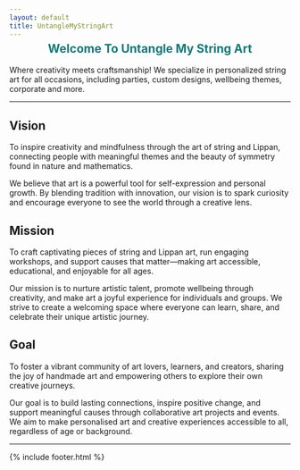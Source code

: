 ```yaml
---
layout: default
title: UntangleMyStringArt
---
```



<h2 style="text-align:center; color:#157878; margin-top:calc(1.5em - 40px);">Welcome To Untangle My String Art</h2>

Where creativity meets craftsmanship! We specialize in personalized string art for all occasions, including parties, custom designs, wellbeing themes, corporate and more.



---

## Vision
To inspire creativity and mindfulness through the art of string and Lippan, connecting people with meaningful themes and the beauty of symmetry found in nature and mathematics.

We believe that art is a powerful tool for self-expression and personal growth. By blending tradition with innovation, our vision is to spark curiosity and encourage everyone to see the world through a creative lens.

<div id="vision-zigzag" class="mission-zigzag"></div>
<script src="/assets/js/vision-gallery.js"></script>

## Mission
To craft captivating pieces of string and Lippan art, run engaging workshops, and support causes that matter—making art accessible, educational, and enjoyable for all ages.

Our mission is to nurture artistic talent, promote wellbeing through creativity, and make art a joyful experience for individuals and groups. We strive to create a welcoming space where everyone can learn, share, and celebrate their unique artistic journey.

<div id="mission-zigzag" class="mission-zigzag"></div>
<script src="/assets/js/mission-gallery.js"></script>

## Goal
To foster a vibrant community of art lovers, learners, and creators, sharing the joy of handmade art and empowering others to explore their own creative journeys.

Our goal is to build lasting connections, inspire positive change, and support meaningful causes through collaborative art projects and events. We aim to make personalised art and creative experiences accessible to all, regardless of age or background.

<div id="goal-zigzag" class="mission-zigzag"></div>
<script src="/assets/js/goal-gallery.js"></script>

---

{% include footer.html %}
